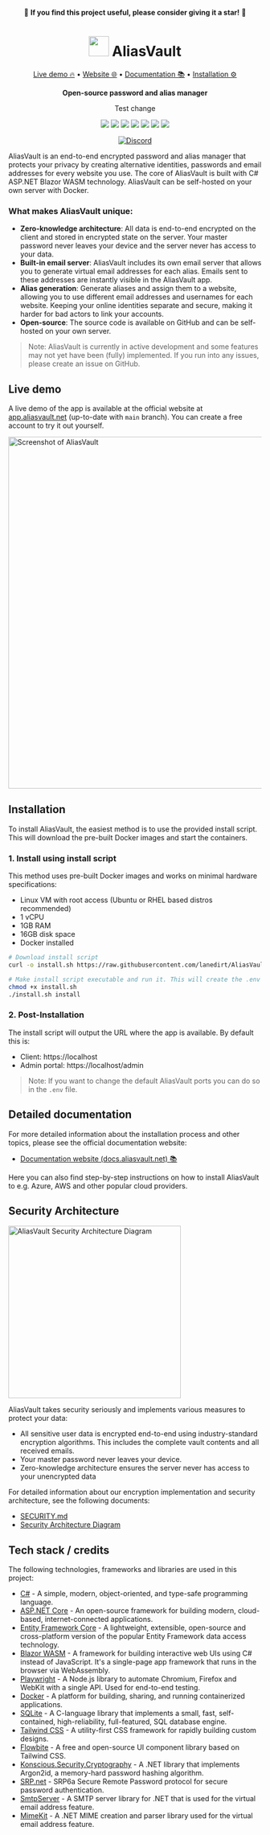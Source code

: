 <div align="center">

🌟 **If you find this project useful, please consider giving it a star!** 🌟

<h1><img src="https://github.com/user-attachments/assets/933c8b45-a190-4df6-913e-b7c64ad9938b" width="40" /> AliasVault</h1>

<p align="center">
<a href="https://app.aliasvault.net">Live demo 🔥</a> • <a href="https://aliasvault.net?utm_source=gh-readme">Website 🌐</a> • <a href="https://docs.aliasvault.net?utm_source=gh-readme">Documentation 📚</a> • <a href="#installation">Installation ⚙️</a>
</p>

<p align="center">
<strong>Open-source password and alias manager</strong>
</p>

Test change

[<img src="https://img.shields.io/github/v/release/lanedirt/AliasVault?include_prereleases&logo=github">](https://github.com/lanedirt/AliasVault/releases)
[<img src="https://img.shields.io/github/actions/workflow/status/lanedirt/AliasVault/docker-compose-build.yml?label=docker-compose%20build">](https://github.com/lanedirt/AliasVault/actions/workflows/docker-compose-build.yml)
[<img src="https://img.shields.io/github/actions/workflow/status/lanedirt/AliasVault/dotnet-unit-tests.yml?label=unit tests">](https://github.com/lanedirt/AliasVault/actions/workflows/dotnet-build-run-tests.yml)
[<img src="https://img.shields.io/github/actions/workflow/status/lanedirt/AliasVault/dotnet-integration-tests.yml?label=integration tests">](https://github.com/lanedirt/AliasVault/actions/workflows/dotnet-build-run-tests.yml)
[<img src="https://img.shields.io/github/actions/workflow/status/lanedirt/AliasVault/dotnet-e2e-client-tests.yml?label=e2e tests">](https://github.com/lanedirt/AliasVault/actions/workflows/dotnet-e2e-client-tests.yml)
[<img src="https://img.shields.io/sonar/coverage/lanedirt_AliasVault?server=https%3A%2F%2Fsonarcloud.io&label=test code coverage">](https://sonarcloud.io/summary/new_code?id=lanedirt_AliasVault)
[<img src="https://img.shields.io/sonar/quality_gate/lanedirt_AliasVault?server=https%3A%2F%2Fsonarcloud.io&label=sonarcloud&logo=sonarcloud">](https://sonarcloud.io/summary/new_code?id=lanedirt_AliasVault)
</div>

<div align="center">

[<img alt="Discord" src="https://img.shields.io/discord/1309300619026235422?logo=discord&logoColor=%237289da&label=join%20discord%20chat&color=%237289da">](https://discord.gg/DsaXMTEtpF)

</div>

AliasVault is an end-to-end encrypted password and alias manager that protects your privacy by creating alternative identities, passwords and email addresses for every website you use. The core of AliasVault is built with C# ASP.NET Blazor WASM technology. AliasVault can be self-hosted on your own server with Docker.

### What makes AliasVault unique:
- **Zero-knowledge architecture**: All data is end-to-end encrypted on the client and stored in encrypted state on the server. Your master password never leaves your device and the server never has access to your data.
- **Built-in email server**: AliasVault includes its own email server that allows you to generate virtual email addresses for each alias. Emails sent to these addresses are instantly visible in the AliasVault app.
- **Alias generation**: Generate aliases and assign them to a website, allowing you to use different email addresses and usernames for each website. Keeping your online identities separate and secure, making it harder for bad actors to link your accounts.
- **Open-source**: The source code is available on GitHub and can be self-hosted on your own server.

> Note: AliasVault is currently in active development and some features may not yet have been (fully) implemented. If you run into any issues, please create an issue on GitHub.

## Live demo
A live demo of the app is available at the official website at [app.aliasvault.net](https://app.aliasvault.net) (up-to-date with `main` branch). You can create a free account to try it out yourself.

<img width="700" alt="Screenshot of AliasVault" src="docs/assets/img/screenshot.png">

## Installation

To install AliasVault, the easiest method is to use the provided install script. This will download the pre-built Docker images and start the containers.

### 1. Install using install script

This method uses pre-built Docker images and works on minimal hardware specifications:

- Linux VM with root access (Ubuntu or RHEL based distros recommended)
- 1 vCPU
- 1GB RAM
- 16GB disk space
- Docker installed

```bash
# Download install script
curl -o install.sh https://raw.githubusercontent.com/lanedirt/AliasVault/main/install.sh

# Make install script executable and run it. This will create the .env file, pull the Docker images, and start the AliasVault containers.
chmod +x install.sh
./install.sh install
```

### 2. Post-Installation

The install script will output the URL where the app is available. By default this is:
- Client: https://localhost
- Admin portal: https://localhost/admin

> Note: If you want to change the default AliasVault ports you can do so in the `.env` file.

## Detailed documentation
For more detailed information about the installation process and other topics, please see the official documentation website:
- [Documentation website (docs.aliasvault.net) 📚](https://docs.aliasvault.net)

Here you can also find step-by-step instructions on how to install AliasVault to e.g. Azure, AWS and other popular cloud providers.

## Security Architecture
<a href="https://docs.aliasvault.net/architecture"><img alt="AliasVault Security Architecture Diagram" src="docs/assets/diagrams/security-architecture/aliasvault-security-architecture-thumb.jpg" width="343"></a>

AliasVault takes security seriously and implements various measures to protect your data:

- All sensitive user data is encrypted end-to-end using industry-standard encryption algorithms. This includes the complete vault contents and all received emails.
- Your master password never leaves your device.
- Zero-knowledge architecture ensures the server never has access to your unencrypted data

For detailed information about our encryption implementation and security architecture, see the following documents:
- [SECURITY.md](SECURITY.md)
- [Security Architecture Diagram](https://docs.aliasvault.net/architecture)



## Tech stack / credits
The following technologies, frameworks and libraries are used in this project:

- [C#](https://docs.microsoft.com/en-us/dotnet/csharp/) - A simple, modern, object-oriented, and type-safe programming language.
- [ASP.NET Core](https://dotnet.microsoft.com/apps/aspnet) - An open-source framework for building modern, cloud-based, internet-connected applications.
- [Entity Framework Core](https://docs.microsoft.com/en-us/ef/core/) - A lightweight, extensible, open-source and cross-platform version of the popular Entity Framework data access technology.
- [Blazor WASM](https://dotnet.microsoft.com/apps/aspnet/web-apps/blazor) - A framework for building interactive web UIs using C# instead of JavaScript. It's a single-page app framework that runs in the browser via WebAssembly.
- [Playwright](https://playwright.dev/) - A Node.js library to automate Chromium, Firefox and WebKit with a single API. Used for end-to-end testing.
- [Docker](https://www.docker.com/) - A platform for building, sharing, and running containerized applications.
- [SQLite](https://www.sqlite.org/index.html) - A C-language library that implements a small, fast, self-contained, high-reliability, full-featured, SQL database engine.
- [Tailwind CSS](https://tailwindcss.com/) - A utility-first CSS framework for rapidly building custom designs.
- [Flowbite](https://flowbite.com/) - A free and open-source UI component library based on Tailwind CSS.
- [Konscious.Security.Cryptography](https://github.com/kmaragon/Konscious.Security.Cryptography) - A .NET library that implements Argon2id, a memory-hard password hashing algorithm.
- [SRP.net](https://github.com/secure-remote-password/srp.net) - SRP6a Secure Remote Password protocol for secure password authentication.
- [SmtpServer](https://github.com/cosullivan/SmtpServer) - A SMTP server library for .NET that is used for the virtual email address feature.
- [MimeKit](https://github.com/jstedfast/MimeKit) - A .NET MIME creation and parser library used for the virtual email address feature.
